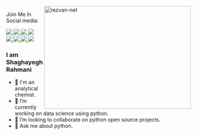
<img src="https://github.com/rezvan-net/rezvan-net/blob/main/connectivity.png" align="right" alt="rezvan-net" width="400" height="280">



<div align="left">

<p align="left">Join Me In Social media:</p>

<a href="https://www.youtube.com/channel/UC9JV4rRUNXCBgGpNdwK7-Ww">
    <img src="https://img.shields.io/badge/YouTube-FF0000?style=for-the-badge&logo=youtube&logoColor=white" />
</a>    
    
    
<a href="https://shaghayegh-rahmani.medium.com/">
    <img src="https://img.shields.io/badge/Medium-FFFFFF?style=for-the-badge&logo=medium&logoColor=black" />
</a>

<a href="https://www.linkedin.com/in/shaghayegh-rahmani-1283a379/">
    <img src="https://img.shields.io/badge/linkedin-%230077B5.svg?&style=for-the-badge&logo=linkedin&logoColor=white" />
</a>

<a href="https://stackoverflow.com/users/14627974/shaghayegh-rahmani?tab=profile">
    <img src="https://img.shields.io/badge/Stack_Overflow-FE7A16?style=for-the-badge&logo=stack-overflow&logoColor=white" />
</a>

 <br> 
    
<a href="https://www.instagram.com/rezvan_net/?igshid=1mjodt155gcgv">
    <img src="https://img.shields.io/badge/Instagram-FF1493?style=for-the-badge&logo=instahram&logoColor=white" />
</a>
    
 <a href="https://twitter.com/rezvanchem">
   <img src="https://img.shields.io/badge/Twitter-1DA1F2?style=for-the-badge&logo=twitter&logoColor=white" />
</a>
    
 <a href="https://play.google.com/store/apps/dev?id=5021669729174204967">
   <img src="https://img.shields.io/badge/GooglePlay-00FF00?style=for-the-badge&logo=googleplay&logoColor=white" />
</a>   

 <a href="https://scholar.google.com/citations?user=Mp6clUgAAAAJ&hl=en">
   <img src="https://img.shields.io/badge/GoogleScholar-808080?style=for-the-badge&logo=googlescholar&logoColor=white" />
</a>  

</div>





### I am Shaghayegh Rahmani

- 💊 I'm an analytical chemist.
- 🔭 I’m currently working on data science using python.
- 👯 I’m looking to collaborate on python open source projects.
- 💬 Ask me about python.
<!-- - 📫 How to reach me: ... -->
<!-- - 😄 Pronouns: ...
- ⚡ Fun fact: ...
<!-- - 🤔 I’m looking for help with ... -->

<!--
**rezvan-net/rezvan-net** is a ✨ _special_ ✨ repository because its `README.md` (this file) appears on your GitHub profile.




